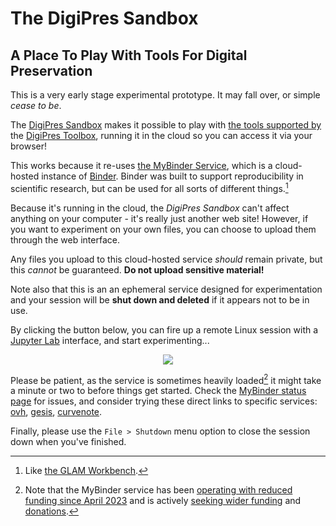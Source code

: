 # The DigiPres Sandbox
## A Place To Play With Tools For Digital Preservation

<div class="warning">

This is a very early stage experimental prototype. It may fall over, or simple _cease to be_.

</div>

The [DigiPres Sandbox](https://github.com/digipres/sandbox) makes it possible to play with [the tools supported by](https://github.com/digipres/toolbox?tab=readme-ov-file#supported-tools) the [DigiPres Toolbox](https://github.com/digipres/toolbox), running it in the cloud so you can access it via your browser!

This works because it re-uses [the MyBinder Service](https://mybinder.org/), which is a cloud-hosted instance of [Binder](https://jupyter.org/binder). Binder was built to support reproducibility in scientific research, but can be used for all sorts of different things.[^1]

<div class="caution">

Because it's running in the cloud, the _DigiPres Sandbox_ can't affect anything on your computer - it's really just another web site!  However, if you want to experiment on your own files, you can choose to upload them through the web interface.

Any files you upload to this cloud-hosted service _should_ remain private, but this _cannot_ be guaranteed. __Do not upload sensitive material!__

Note also that this is an an ephemeral service designed for experimentation and your session will be __shut down and deleted__ if it appears not to be in use.

</div>

<div class="tip" label="Launch the DigiPres Sandbox!">

By clicking the button below, you can fire up a remote Linux session with a <a href="https://jupyter.org/">Jupyter Lab</a> interface, and start experimenting...

<p style="text-align: center;">
<a href="https://mybinder.org/v2/gh/digipres/sandbox/master" target="_blank" rel="noopener"><img src="https://mybinder.org/badge_logo.svg" style="max-width: 100%; vertical-align: middle;"></a>
</p>

Please be patient, as the service is sometimes heavily loaded[^2] it might take a minute or two to before things get started. Check the [MyBinder status page](https://mybinder.readthedocs.io/en/latest/about/status.html) for issues, and consider trying these direct links to specific services: [ovh](https://ovh.mybinder.org/v2/gh/digipres/sandbox/master), [gesis](https://notebooks.gesis.org/binder/v2/gh/digipres/sandbox/master), [curvenote](https://binder.curvenote.dev/v2/gh/digipres/sandbox/master).

Finally, please use the `File > Shutdown` menu option to close the session down when you've finished.

</div>

[^1]: Like [the GLAM Workbench](https://glam-workbench.net/using-binder/).

[^2]: Note that the MyBinder service has been [operating with reduced funding since April 2023](https://blog.jupyter.org/mybinder-org-reducing-capacity-c93ccfc6413f) and is actively [seeking wider funding](https://mybinder.readthedocs.io/en/latest/about/support.html) and [donations](https://numfocus.org/donate-to-jupyter).
